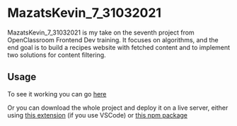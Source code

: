 # MazatsKevin_7_31032021

MazatsKevin_7_31032021 is my take on the seventh project from OpenClassroom Frontend Dev training. It focuses on algorithms, and the end goal is to build a recipes website with fetched content and to implement two solutions for content filtering.

## Usage

To see it working you can go [here](https://k-mazats.github.io/MazatsKevin_7_31032021/)

Or you can download the whole project and deploy it on a live server, either using [this extension](https://marketplace.visualstudio.com/items?itemName=ritwickdey.LiveServer) (if you use VSCode) or [this npm package](https://www.npmjs.com/package/live-server)
